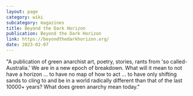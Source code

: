 ```yaml
---
layout: page
category: wiki
subcategory: magazines
title: Beyond the Dark Horizon
publication: Beyond the Dark Horizon
link: https://beyondthedarkhorizon.org/
date: 2023-02-07
---
```


"A publication of green anarchist art, poetry, stories, rants from 'so called-Australia.' We are in a new epoch of breakdown. What will it mean to not have a horizon ... to have no map of how to act ... to have only shifting sands to cling to and be in a world radically different than that of the last 10000+ years? What does green anarchy mean today."
